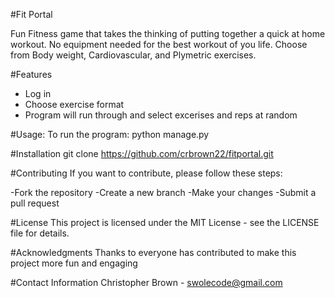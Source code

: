 #Fit Portal

Fun Fitness game that takes the thinking of putting together a quick at home workout.
No equipment needed for the best workout of you life.
Choose from Body weight, Cardiovascular, and Plymetric exercises.

#Features
- Log in 
- Choose exercise format
- Program will run through and select
    excerises and reps at random
  
#Usage: To run the program:
python manage.py

#Installation
git clone https://github.com/crbrown22/fitportal.git

#Contributing
If you want to contribute, please follow these steps:

-Fork the repository
-Create a new branch
-Make your changes
-Submit a pull request

#License
This project is licensed under the MIT License - see the LICENSE file for details.

#Acknowledgments
Thanks to everyone has contributed to make this project more fun and engaging

#Contact Information
Christopher Brown - swolecode@gmail.com
